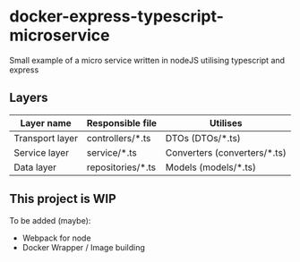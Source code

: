 # docker-express-typescript-microservice

Small example of a micro service written in nodeJS utilising typescript and express

## Layers

| Layer name| Responsible file| Utilises |
|----------|-----------------|---------|
| Transport layer | controllers/*.ts | DTOs (DTOs/*.ts)|
| Service layer | service/*.ts | Converters (converters/*.ts)|
| Data layer | repositories/*.ts | Models (models/*.ts)|

## This project is WIP

To be added (maybe):

- Webpack for node
- Docker Wrapper / Image building